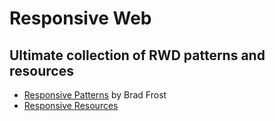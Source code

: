 # Responsive Web

## Ultimate collection of RWD patterns and resources
* [Responsive Patterns](https://bradfrost.github.io/this-is-responsive/patterns.html) by Brad Frost
* [Responsive Resources](https://bradfrost.github.io/this-is-responsive/resources.html)
